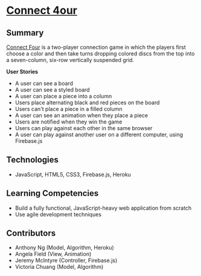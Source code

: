 # [Connect 4our](https://connect-4our.herokuapp.com)

## Summary

[Connect Four](http://en.wikipedia.org/wiki/Connect_Four) is a two-player connection game in which the players first choose a color and then take turns dropping colored discs from the top into a seven-column, six-row vertically suspended grid.

**User Stories**

* A user can see a board
* A user can see a styled board
* A user can place a piece into a column
* Users place alternating black and red pieces on the board
* Users can't place a piece in a filled column
* A user can see an animation when they place a piece
* Users are notified when they win the game
* Users can play against each other in the same browser
* A user can play against another user on a different computer, using Firebase.js

## Technologies

* JavaScript, HTML5, CSS3, Firebase.js, Heroku

## Learning Competencies

* Build a fully functional, JavaScript-heavy web application from scratch
* Use agile development techniques

## Contributors

* Anthony Ng (Model, Algorithm, Heroku)
* Angela Field (View, Animation)
* Jeremy McIntyre (Controller, Firebase.js)
* Victoria Chuang (Model, Algorithm)
